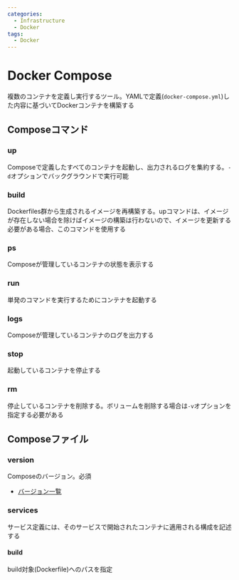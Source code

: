 ```yaml
---
categories:
  - Infrastructure
  - Docker
tags:
  - Docker
---
```


# Docker Compose

複数のコンテナを定義し実行するツール。YAMLで定義(`docker-compose.yml`)した内容に基づいてDockerコンテナを構築する

## Composeコマンド

### up

Composeで定義したすべてのコンテナを起動し、出力されるログを集約する。`-d`オプションでバックグラウンドで実行可能

### build

Dockerfiles群から生成されるイメージを再構築する。upコマンドは、イメージが存在しない場合を除けばイメージの構築は行わないので、イメージを更新する必要がある場合、このコマンドを使用する

### ps

Composeが管理しているコンテナの状態を表示する

### run

単発のコマンドを実行するためにコンテナを起動する

### logs

Composeが管理しているコンテナのログを出力する

### stop

起動しているコンテナを停止する

### rm

停止しているコンテナを削除する。ボリュームを削除する場合は`-v`オプションを指定する必要がある

## Composeファイル

### version

Composeのバージョン。必須

- [バージョン一覧](https://docs.docker.com/compose/compose-file/)

### services

サービス定義には、そのサービスで開始されたコンテナに適用される構成を記述する

#### build

build対象(Dockerfile)へのパスを指定



